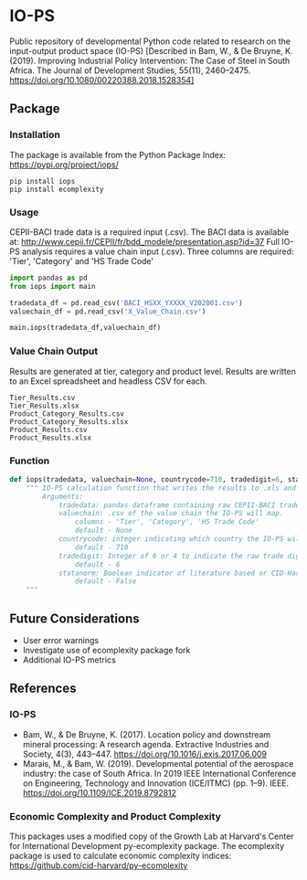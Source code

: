 # IO-PS
Public repository of developmental Python code related to research on the input-output product space (IO-PS) 
[Described in Bam, W., &amp; De Bruyne, K. (2019). Improving Industrial Policy Intervention: The Case of Steel in South Africa. The Journal of Development Studies, 55(11), 2460–2475. https://doi.org/10.1080/00220388.2018.1528354]

## Package

### Installation
The package is available from the Python Package Index: https://pypi.org/project/iops/

```text
pip install iops
pip install ecomplexity
```

### Usage
CEPII-BACI trade data is a required input (.csv). The BACI data is available at: http://www.cepii.fr/CEPII/fr/bdd_modele/presentation.asp?id=37
Full IO-PS analysis requires a value chain input (.csv). Three columns are required: 'Tier', 'Category' and 'HS Trade Code' 

```python
import pandas as pd
from iops import main

tradedata_df = pd.read_csv('BACI_HSXX_YXXXX_V202001.csv')
valuechain_df = pd.read_csv('X_Value_Chain.csv')

main.iops(tradedata_df,valuechain_df)
```

### Value Chain Output
Results are generated at tier, category and product level. Results are written to an Excel spreadsheet and headless CSV for each.
```text
Tier_Results.csv
Tier_Results.xlsx
Product_Category_Results.csv
Product_Category_Results.xlsx
Product_Results.csv
Product_Results.xlsx
```

### Function
```Python
def iops(tradedata, valuechain=None, countrycode=710, tradedigit=6, statanorm=False):
    """ IO-PS calculation function that writes the results to .xls and .csv
        Arguments:
            tradedata: pandas dataframe containing raw CEPII-BACI trade data.
            valuechain: .csv of the value chain the IO-PS will map.
                columns - 'Tier', 'Category', 'HS Trade Code'
                default - None
            countrycode: integer indicating which country the IO-PS will map.
                default - 710 
            tradedigit: Integer of 6 or 4 to indicate the raw trade digit summation level.
                default - 6 
            statanorm: Boolean indicator of literature based or CID-Harvard STATA normalization.
                default - False
    """
```
## Future Considerations
* User error warnings
* Investigate use of ecomplexity package fork
* Additional IO-PS metrics
## References
### IO-PS

* Bam, W., & De Bruyne, K. (2017). Location policy and downstream mineral processing: A research agenda. Extractive Industries and Society, 4(3), 443–447. https://doi.org/10.1016/j.exis.2017.06.009
* Marais, M., & Bam, W. (2019). Developmental potential of the aerospace industry: the case of South Africa. In 2019 IEEE International Conference on Engineering, Technology and Innovation (ICE/ITMC) (pp. 1–9). IEEE. https://doi.org/10.1109/ICE.2019.8792812

### Economic Complexity and Product Complexity
This packages uses a modified copy of the Growth Lab at Harvard's Center for International Development py-ecomplexity package. The ecomplexity package is used to calculate economic complexity indices: https://github.com/cid-harvard/py-ecomplexity
